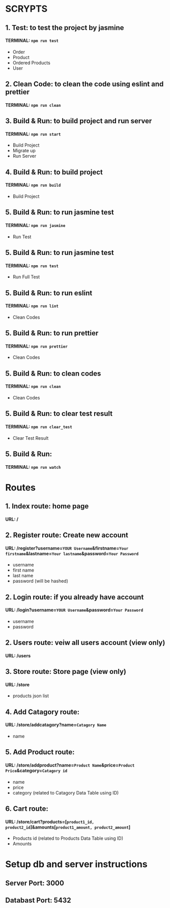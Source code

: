 # SCRYPTS

## 1. Test: to test the project by jasmine
#### TERMINAL: `npm run test`
- Order 
- Product
- Ordered Products
- User

## 2. Clean Code: to clean the code using eslint and prettier
#### TERMINAL: `npm run clean`

## 3. Build & Run: to build project and run server 
#### TERMINAL: `npm run start`
- Build Project
- Migrate up
- Run Server

## 4. Build & Run: to build project 
#### TERMINAL: `npm run build`
- Build Project

## 5. Build & Run: to run jasmine test 
#### TERMINAL: `npm run jasmine`
- Run Test

## 5. Build & Run: to run jasmine test 
#### TERMINAL: `npm run test`
- Run Full Test

## 5. Build & Run: to run eslint 
#### TERMINAL: `npm run lint`
- Clean Codes

## 5. Build & Run: to run prettier 
#### TERMINAL: `npm run prettier`
- Clean Codes

## 5. Build & Run: to clean codes 
#### TERMINAL: `npm run clean`
- Clean Codes 

## 5. Build & Run: to clear test result
#### TERMINAL: `npm run clear_test`
- Clear Test Result

## 5. Build & Run: 
#### TERMINAL: `npm run watch`


# Routes

## 1. Index route: home page
#### URL: /

## 2. Register route: Create new account
#### URL: /register?username=`YOUR Username`&firstname=`Your firstname`&lastname=`Your lastname`&password=`Your Password`
- username
- first name
- last name
- password (will be hashed)

## 2. Login route: if you already have account
#### URL: /login?username=`YOUR Username`&password=`Your Password`
- username
- password

## 2. Users route: veiw all users account (view only)
#### URL: /users

## 3. Store route: Store page (view only)
#### URL: /store
- products json list

## 4. Add Catagory route: 
#### URL: /store/addcatagory?name=`Catagory Name`
- name

## 5. Add Product route: 
#### URL: /store/addproduct?name=`Product Name`&price=`Product Price`&category=`Catagory id`
- name
- price
- category (related to Catagory Data Table using ID)

## 6. Cart route: 
#### URL: /store/cart?products=[`product1_id, product2_id`]&amounts[`product1_amount, product2_amount`]
- Products id (related to Products Data Table using ID)
- Amounts

# Setup db and server instructions

## Server Port: 3000
## Databast Port: 5432

